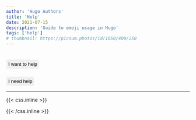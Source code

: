 ```yaml
---
author: 'Hugo Authors'
title: 'Help'
date: 2021-07-15
description: 'Guide to emoji usage in Hugo'
tags: ['help']
# thumbnail: https://picsum.photos/id/1050/400/250
---
```


<div class="cta">
    <a href="/en/blog/want-help/">
    <button style='border: 1px solid #fff; padding: 5px; margin-top: 20px'>
        I want to help
    </button>
    </a>
</div>

<div class="cta">
    <a href="/en/blog/need-help/">
    <button style='border: 1px solid #fff; padding: 5px; margin-top: 20px'>
        I need help
    </button>
    </a>
</div>

<!--more-->

---

{{< css.inline >}}

<style>
.emojify {
	font-family: Apple Color Emoji, Segoe UI Emoji, NotoColorEmoji, Segoe UI Symbol, Android Emoji, EmojiSymbols;
	font-size: 2rem;
	vertical-align: middle;
}

@media screen and (max-width:650px) {
  .nowrap {
    display: block;
    margin: 25px 0;
  }
}
</style>

{{< /css.inline >}}
